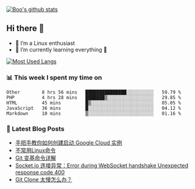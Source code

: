 
[![Boo's github stats](https://github-readme-stats.vercel.app/api?username=0xAiKang)](https://github.com/anuraghazra/github-readme-stats)

## Hi there 👋
* 🔭 I’m a Linux enthusiast
* 🏃️ I’m currently learning everything 🤣

[![Most Used Langs](https://github-readme-stats.vercel.app/api/top-langs/?username=0xAiKang)](https://github.com/anuraghazra/github-readme-stats)

### 📊 This week I spent my time on
<!--START_SECTION:waka-->
```text
Other        8 hrs 56 mins   ███████████████░░░░░░░░░░   59.79 % 
PHP          4 hrs 28 mins   ███████▒░░░░░░░░░░░░░░░░░   29.85 % 
HTML         45 mins         █▒░░░░░░░░░░░░░░░░░░░░░░░   05.05 % 
JavaScript   36 mins         █░░░░░░░░░░░░░░░░░░░░░░░░   04.12 % 
Markdown     10 mins         ▒░░░░░░░░░░░░░░░░░░░░░░░░   01.16 % 
```
<!--END_SECTION:waka-->

### 📕 Latest Blog Posts
<!-- BLOG-POST-LIST:START -->
- [手把手教你如何创建启动 Google Cloud 实例](https://www.0x2beace.com/teach-you-how-to-create-and-start-a-google-cloud-instance/)
- [不常用Linux命令](https://www.0x2beace.com/not-commonly-used-linux-commands/)
- [Git 变基命令详解](https://www.0x2beace.com/detailed-explanation-of-git-rebase-commands/)
- [Socket.io 连接异常：Error during WebSocket handshake Unexpected response code 400](https://www.0x2beace.com/socket-io-connection-exception-error-during-webSocket-handshake-unexpected-response-code-400/)
- [Git Clone 太慢怎么办？](https://www.0x2beace.com/what-should-I-do-if-git-clone-is-too-slow/)
<!-- BLOG-POST-LIST:END -->

